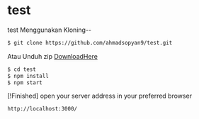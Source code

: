 # test
test
Menggunakan Kloning--

```sh
$ git clone https://github.com/ahmadsopyan9/test.git
```

Atau Unduh zip [DownloadHere](https://github.com/ahmadsopyan9/test/archive/refs/heads/main.zip)

```sh
$ cd test
$ npm install
$ npm start
```

[!Finished]
open your server address in your preferred browser

```sh
http://localhost:3000/
```
